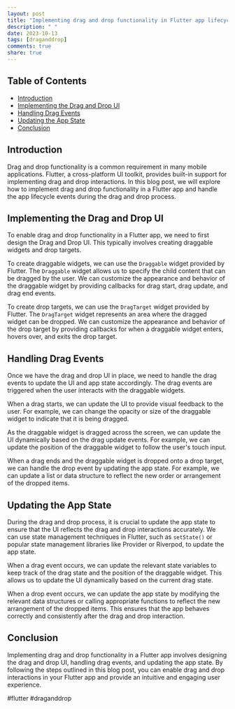 ```yaml
---
layout: post
title: "Implementing drag and drop functionality in Flutter app lifecycle"
description: " "
date: 2023-10-13
tags: [draganddrop]
comments: true
share: true
---
```


## Table of Contents
- [Introduction](#introduction)
- [Implementing the Drag and Drop UI](#implementing-the-drag-and-drop-ui)
- [Handling Drag Events](#handling-drag-events)
- [Updating the App State](#updating-the-app-state)
- [Conclusion](#conclusion)

## Introduction
Drag and drop functionality is a common requirement in many mobile applications. Flutter, a cross-platform UI toolkit, provides built-in support for implementing drag and drop interactions. In this blog post, we will explore how to implement drag and drop functionality in a Flutter app and handle the app lifecycle events during the drag and drop process.

## Implementing the Drag and Drop UI
To enable drag and drop functionality in a Flutter app, we need to first design the Drag and Drop UI. This typically involves creating draggable widgets and drop targets.

To create draggable widgets, we can use the `Draggable` widget provided by Flutter. The `Draggable` widget allows us to specify the child content that can be dragged by the user. We can customize the appearance and behavior of the draggable widget by providing callbacks for drag start, drag update, and drag end events.

To create drop targets, we can use the `DragTarget` widget provided by Flutter. The `DragTarget` widget represents an area where the dragged widget can be dropped. We can customize the appearance and behavior of the drop target by providing callbacks for when a draggable widget enters, hovers over, and exits the drop target.

## Handling Drag Events
Once we have the drag and drop UI in place, we need to handle the drag events to update the UI and app state accordingly. The drag events are triggered when the user interacts with the draggable widgets.

When a drag starts, we can update the UI to provide visual feedback to the user. For example, we can change the opacity or size of the draggable widget to indicate that it is being dragged.

As the draggable widget is dragged across the screen, we can update the UI dynamically based on the drag update events. For example, we can update the position of the draggable widget to follow the user's touch input.

When a drag ends and the draggable widget is dropped onto a drop target, we can handle the drop event by updating the app state. For example, we can update a list or data structure to reflect the new order or arrangement of the dropped items.

## Updating the App State
During the drag and drop process, it is crucial to update the app state to ensure that the UI reflects the drag and drop interactions accurately. We can use state management techniques in Flutter, such as `setState()` or popular state management libraries like Provider or Riverpod, to update the app state.

When a drag event occurs, we can update the relevant state variables to keep track of the drag state and the position of the draggable widget. This allows us to update the UI dynamically based on the current drag state.

When a drop event occurs, we can update the app state by modifying the relevant data structures or calling appropriate functions to reflect the new arrangement of the dropped items. This ensures that the app behaves correctly and consistently after the drag and drop interaction.

## Conclusion
Implementing drag and drop functionality in a Flutter app involves designing the drag and drop UI, handling drag events, and updating the app state. By following the steps outlined in this blog post, you can enable drag and drop interactions in your Flutter app and provide an intuitive and engaging user experience.

#flutter #draganddrop